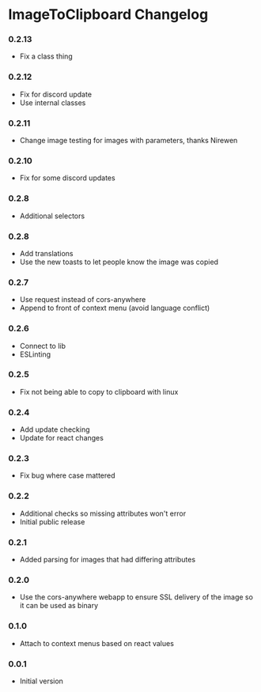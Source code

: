 # ImageToClipboard Changelog

### 0.2.13

 - Fix a class thing

### 0.2.12

 - Fix for discord update
 - Use internal classes

### 0.2.11

 - Change image testing for images with parameters, thanks Nirewen

### 0.2.10

 - Fix for some discord updates

### 0.2.8

 - Additional selectors

### 0.2.8

 - Add translations
 - Use the new toasts to let people know the image was copied

### 0.2.7

 - Use request instead of cors-anywhere
 - Append to front of context menu (avoid language conflict)

### 0.2.6

 - Connect to lib
 - ESLinting

### 0.2.5

 - Fix not being able to copy to clipboard with linux

### 0.2.4

 - Add update checking
 - Update for react changes

### 0.2.3

 - Fix bug where case mattered

### 0.2.2

 - Additional checks so missing attributes won't error
 - Initial public release

### 0.2.1

 - Added parsing for images that had differing attributes

### 0.2.0

 - Use the cors-anywhere webapp to ensure SSL delivery of the image so it can be used as binary

### 0.1.0

 - Attach to context menus based on react values

### 0.0.1

 - Initial version